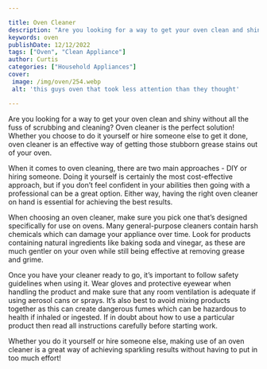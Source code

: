 ```yaml
---

title: Oven Cleaner
description: "Are you looking for a way to get your oven clean and shiny without all the fuss of scrubbing and cleaning? Oven cleaner is the per...continue on"
keywords: oven
publishDate: 12/12/2022
tags: ["Oven", "Clean Appliance"]
author: Curtis
categories: ["Household Appliances"]
cover: 
 image: /img/oven/254.webp
 alt: 'this guys oven that took less attention than they thought'

---
```


Are you looking for a way to get your oven clean and shiny without all the fuss of scrubbing and cleaning? Oven cleaner is the perfect solution! Whether you choose to do it yourself or hire someone else to get it done, oven cleaner is an effective way of getting those stubborn grease stains out of your oven.

When it comes to oven cleaning, there are two main approaches - DIY or hiring someone. Doing it yourself is certainly the most cost-effective approach, but if you don’t feel confident in your abilities then going with a professional can be a great option. Either way, having the right oven cleaner on hand is essential for achieving the best results.

When choosing an oven cleaner, make sure you pick one that’s designed specifically for use on ovens. Many general-purpose cleaners contain harsh chemicals which can damage your appliance over time. Look for products containing natural ingredients like baking soda and vinegar, as these are much gentler on your oven while still being effective at removing grease and grime.

Once you have your cleaner ready to go, it’s important to follow safety guidelines when using it. Wear gloves and protective eyewear when handling the product and make sure that any room ventilation is adequate if using aerosol cans or sprays. It’s also best to avoid mixing products together as this can create dangerous fumes which can be hazardous to health if inhaled or ingested. If in doubt about how to use a particular product then read all instructions carefully before starting work.

Whether you do it yourself or hire someone else, making use of an oven cleaner is a great way of achieving sparkling results without having to put in too much effort!
